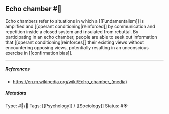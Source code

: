 ## Echo chamber #🧠 

Echo chambers refer to situations in which a [[Fundamentalism]] is amplified and [[operant conditioning|reinforced]] by communication and repetition inside a closed system and insulated from rebuttal. By participating in an echo chamber, people are able to seek out information that [[operant conditioning|reinforces]] their existing views without encountering opposing views, potentially resulting in an unconscious exercise in [[confirmation bias]].

___

##### References

- https://en.m.wikipedia.org/wiki/Echo_chamber_(media)

##### Metadata

Type: #🔵/🔵 
Tags: [[Psychology]] / [[Sociology]] 
Status: #☀️ 